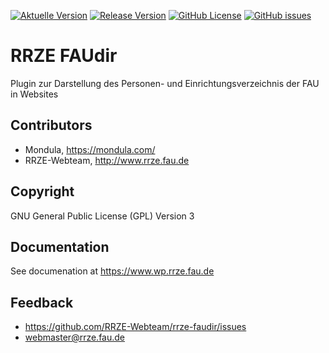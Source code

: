 [![Aktuelle Version](https://img.shields.io/github/package-json/v/rrze-webteam/rrze-faudir/main?label=Version)](https://github.com/RRZE-Webteam/rrze-faudir)
[![Release Version](https://img.shields.io/github/v/release/rrze-webteam/rrze-faudir?label=Release+Version)](https://github.com/rrze-webteam/rrze-faudir/releases/)
[![GitHub License](https://img.shields.io/github/license/rrze-webteam/rrze-faudir)](https://github.com/RRZE-Webteam/rrze-faudir)
[![GitHub issues](https://img.shields.io/github/issues/RRZE-Webteam/rrze-faudir)](https://github.com/RRZE-Webteam/rrze-faudir/issues)

# RRZE FAUdir

Plugin zur Darstellung des Personen- und Einrichtungsverzeichnis der FAU in Websites


## Contributors

* Mondula, https://mondula.com/
* RRZE-Webteam, http://www.rrze.fau.de

## Copyright

GNU General Public License (GPL) Version 3


## Documentation

See documenation at https://www.wp.rrze.fau.de

## Feedback

* https://github.com/RRZE-Webteam/rrze-faudir/issues
* webmaster@rrze.fau.de

